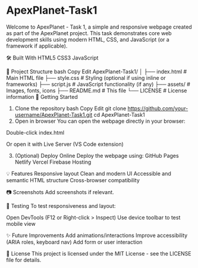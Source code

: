 # ApexPlanet-Task1
Welcome to ApexPlanet - Task 1, a simple and responsive webpage created as part of the ApexPlanet project. This task demonstrates core web development skills using modern HTML, CSS, and JavaScript (or a framework if applicable).

🛠️ Built With
HTML5
CSS3
JavaScript

<!-- Or add: React / Bootstrap / Tailwind / Vue.js / etc. -->
📁 Project Structure
bash
Copy
Edit
ApexPlanet-Task1/
│
├── index.html          # Main HTML file
├── style.css           # Styling (optional if using inline or frameworks)
├── script.js           # JavaScript functionality (if any)
├── assets/             # Images, fonts, icons
├── README.md           # This file
└── LICENSE             # License information
🚀 Getting Started
1. Clone the repository
bash
Copy
Edit
git clone https://github.com/your-username/ApexPlanet-Task1.git
cd ApexPlanet-Task1
2. Open in browser
You can open the webpage directly in your browser:

Double-click index.html

Or open it with Live Server (VS Code extension)

3. (Optional) Deploy Online
Deploy the webpage using:
GitHub Pages
Netlify
Vercel
Firebase Hosting

💡 Features
Responsive layout
Clean and modern UI
Accessible and semantic HTML structure
Cross-browser compatibility

📷 Screenshots
Add screenshots if relevant.

🧪 Testing
To test responsiveness and layout:

Open DevTools (F12 or Right-click > Inspect)
Use device toolbar to test mobile view

✨ Future Improvements
Add animations/interactions
Improve accessibility (ARIA roles, keyboard nav)
Add form or user interaction

📄 License
This project is licensed under the MIT License - see the LICENSE file for details.
